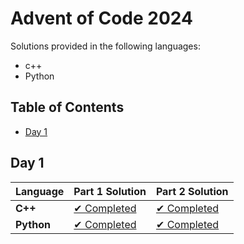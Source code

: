 # Advent of Code 2024

Solutions provided in the following languages:
- c++
- Python

## Table of Contents

- [Day 1](#day-1)

## Day 1

| Language | Part 1 Solution                             | Part 2 Solution                             |
|----------|--------------------------------------------|---------------------------------------------|
| **C++**  | [✔ Completed](day1/c++/part1/day1.cpp)     | [✔ Completed](day1/c++/part2/day1.cpp)      |
| **Python** | [✔ Completed](day1/python/part1/day1.py)  | [✔ Completed](day1/python/part2/day1.py)   |


